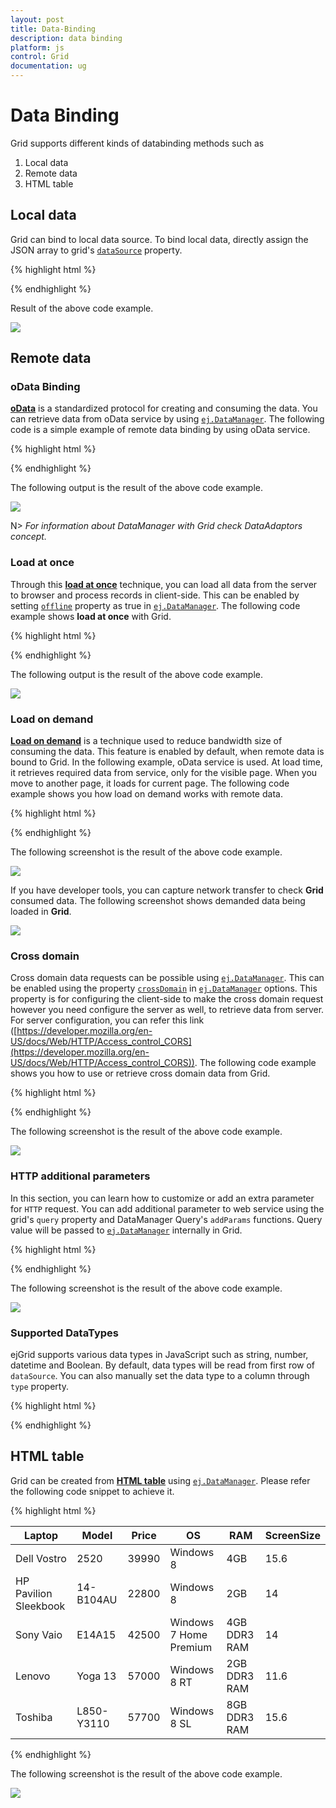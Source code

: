 ```yaml
---
layout: post
title: Data-Binding
description: data binding
platform: js
control: Grid
documentation: ug
---
```


# Data Binding
Grid supports different kinds of databinding methods such as 

1. Local data
2. Remote data
3. HTML table

## Local data

Grid can bind to local data source. To bind local data, directly assign the JSON array to grid's [`dataSource`](/js/api/ejgrid#members:datasource "dataSource") property. 

{% highlight html %}



<div id="Grid"></div>
<script type="text/javascript">
  $(function () {// Document is ready.
      // Data for grid.
      window.gridData = [
        { firstName: "John", lastName: "Beckett", email: "john@syncfusion.com" },
        { firstName: "Ben", lastName: "Beckett", email: "ben@syncfusion.com" },
        { firstName: "Andrew", lastName: "Beckett", email: "andrew@syncfusion.com" }
      ];
      $("#Grid").ejGrid({
          dataSource:window.gridData,
          columns: [
                   { field: "firstName",headerText:"First Name" },
                   { field: "lastName", headerText: "Last Name" },
                   { field: "email", headerText: "Email" }
          ]
      });
  });
  
</script>



{% endhighlight %}



Result of the above code example.

![](/js/Grid/Data-Binding_images/Data-Binding_img1.png)

## Remote data

### oData Binding	

[**oData**](/js/datamanager/data-binding#odata-v4 "oData") is a standardized protocol for creating and consuming the data. You can retrieve data from oData service by using [`ej.DataManager`](/js/datamanager/data-binding "ej.DataManager"). The following code is a simple example of remote data binding by using oData service.

{% highlight html %}

<div id="Grid"></div>
<script type="text/javascript">
  $(function () {// Document is ready.
      //oData Adaptor with DataManager
      var dataManager = ej.DataManager("http://mvc.syncfusion.com/Services/Northwnd.svc/Products");
  
      $("#Grid").ejGrid({
          dataSource: dataManager,
          columns: ["ProductID", "ProductName", "SupplierID", "UnitPrice"]
      });
  });
</script>


{% endhighlight %}



The following output is the result of the above code example.

![](/js/Grid/Data-Binding_images/Data-Binding_img2.png)

N> _For information about DataManager with Grid check DataAdaptors concept._

### Load at once

Through this [**load at once**](/js/datamanager/data-binding#offline-mode "load at once") technique, you can load all data from the server to browser and process records in client-side. This can be enabled by setting [`offline`](/js/datamanager/data-binding#offline-mode "offline") property as true in [`ej.DataManager`](/js/datamanager/data-binding "ej.DataManager"). The following code example shows **load at once** with Grid. 

{% highlight html %}


<div id="Grid"></div>
<script type="text/javascript">
  $(function () {// Document is ready.
      //oData Adaptor with DataManager
      var dataManager = ej.DataManager({
          url: "http://mvc.syncfusion.com/Services/Northwnd.svc/Products",
          offline: true
      });
  
      $("#Grid").ejGrid({
          dataSource: dataManager,
          allowPaging: true,
          columns: ["ProductID", "ProductName", "SupplierID", "UnitPrice"]
      });
  });
  
</script>

{% endhighlight %}



The following output is the result of the above code example.

![](/js/Grid/Data-Binding_images/Data-Binding_img3.png)

### Load on demand

[**Load on demand**](/js/datamanager/data-binding#load-on-demand "Load on demand") is a technique used to reduce bandwidth size of consuming the data. This feature is enabled by default, when remote data is bound to Grid. In the following example, oData service is used. At load time, it retrieves required data from service, only for the visible page. When you move to another page, it loads for current page. The following code example shows you how load on demand works with remote data.

{% highlight html %}

<div id="Grid"></div>
<script type="text/javascript">
  $(function () {// Document is ready.
      //oData Adaptor with DataManager
      var dataManager = ej.DataManager("http://mvc.syncfusion.com/Services/Northwnd.svc/Products");
  
      $("#Grid").ejGrid({
          dataSource: dataManager,
          allowPaging: true,
          columns: ["ProductID", "ProductName", "SupplierID", "UnitPrice"]
      });
  });
</script>


{% endhighlight %}



The following screenshot is the result of the above code example.

![](/js/Grid/Data-Binding_images/Data-Binding_img4.png)

If you have developer tools, you can capture network transfer to check **Grid** consumed data. The following screenshot shows demanded data being loaded in **Grid**.

![](/js/Grid/Data-Binding_images/Data-Binding_img5.png)

### Cross domain

Cross domain data requests can be possible using [`ej.DataManager`](/js/datamanager/data-binding "ej.DataManager"). This can be enabled using the property [`crossDomain`](/js/datamanager/data-binding#cross-domain--jsonp "crossDomain") in [`ej.DataManager`](/js/datamanager/data-binding "ej.DataManager") options. This property is for configuring the client-side to make the cross domain request however you need configure the server as well, to retrieve data from server. For server configuration, you can refer this link ([https://developer.mozilla.org/en-US/docs/Web/HTTP/Access_control_CORS](https://developer.mozilla.org/en-US/docs/Web/HTTP/Access_control_CORS)). The following code example shows you how to use or retrieve cross domain data from Grid.

{% highlight html %}

<div id="Grid"></div>
<script type="text/javascript">
  $(function () {// Document is ready.
      //DataManger
      var dataManager = ej.DataManager({
          url: "http://mvc.syncfusion.com/UGService/api/Orders",
          crossDomain: true,
          offline: true
      });
      $("#Grid").ejGrid({
          allowPaging: true,
          dataSource: dataManager,
          columns: ["OrderID", "CustomerID", "EmployeeID", "ShipCity"]
      });
  });
  
</script>


{% endhighlight %}



The following screenshot is the result of the above code example.

![](/js/Grid/Data-Binding_images/Data-Binding_img6.png)

### HTTP additional parameters

In this section, you can learn how to customize or add an extra parameter for `HTTP` request. You can add additional parameter to web service using the grid's `query` property and DataManager Query's `addParams` functions. Query value will be passed to [`ej.DataManager`](/js/datamanager/data-binding "ej.DataManager") internally in Grid.

{% highlight html %}

<div id="Grid"></div>
<script type="text/javascript">
  $(function () {// Document is ready.
      //oData Adaptor with DataManager
      var dataManager = ej.DataManager({
          url: "http://mvc.syncfusion.com/Services/Northwnd.svc/Products"
      });
  
      $("#Grid").ejGrid({
          dataSource: dataManager,
          allowPaging: true,
          query: new ej.Query().addParams("$filter", "ProductID gt 50"), //extra parameter
          columns: ["ProductID", "ProductName", "SupplierID", "CategoryID"]
      });
  });
  
</script>


{% endhighlight %}



The following screenshot is the result of the above code example.

![](/js/Grid/Data-Binding_images/Data-Binding_img7.png)

### Supported DataTypes

ejGrid supports various data types in JavaScript such as string, number, datetime and Boolean. By default, data types will be read from first row of `dataSource`. You can also manually set the data type to a column through `type` property.

{% highlight html %}

<div id="Grid"></div>
<script type="text/javascript">
  $(function () {// Document is ready.
      $("#Grid").ejGrid({
          dataSource: window.gridData,
          columns: [
                   { field: "firstName", type: "string" },
                   { field: "lastName", type: "string" },
                   { field: "email" }
          ]
      });
  });
</script>



{% endhighlight %}

## HTML table

Grid can be created from [**HTML table**](/js/datamanager/data-binding#html-table "HTML table") using [`ej.DataManager`](/js/datamanager/data-binding "ej.DataManager"). Please refer the following code snippet to achieve it.

{% highlight html %}

<script type="text/javascript">
  $(function () {// Document is ready.
      $("#Grid").ejGrid({
        dataSource: ej.DataManager($("#Table1")), // binds table to grid
          columns: [
                   { field: "Laptop", headerText: "Laptop Brands"},
                   { field: "Model", headerText: "Model" },
                   { field: "Price", headerText: "Price", width: 90, textAlign: ej.TextAlign.Right, format: " ${0:c}" },
                   { field: "OS", headerText: "Operating System" },
                   { field: "RAM", headerText: "RAM", width: 120, textAlign: ej.TextAlign.Right },
                   { field: "ScreenSize", headerText: "Screen Size", textAlign: ej.TextAlign.Right, width: 100, format: "{0:N1} inch" }
          ]
      });
  });
</script>

<div id="Grid"></div>
<table id="Table1">
  <thead>
    <tr>
      <th>
        Laptop
      </th>
      <th>
        Model
      </th>
      <th>
        Price
      </th>
      <th>
        OS
      </th>
      <th>
        RAM
      </th>
      <th>
        ScreenSize
      </th>
    </tr>
  </thead>
  <tbody>
    <tr>
      <td>Dell Vostro</td>
      <td>2520</td>
      <td>39990</td>
      <td>Windows 8</td>
      <td>4GB</td>
      <td>15.6</td>
    </tr>
    <tr>
      <td>HP Pavilion Sleekbook</td>
      <td>14-B104AU</td>
      <td>22800</td>
      <td>Windows 8</td>
      <td>2GB</td>
      <td>14</td>
    </tr>
    <tr>
      <td>Sony Vaio</td>
      <td>E14A15</td>
      <td>42500</td>
      <td>Windows 7 Home Premium</td>
      <td>4GB DDR3 RAM</td>
      <td>14</td>
    </tr>
    <tr>
      <td>Lenovo</td>
      <td>Yoga 13</td>
      <td>57000</td>
      <td>Windows 8 RT</td>
      <td>2GB DDR3 RAM</td>
      <td>11.6</td>
    </tr>
    <tr>
      <td>Toshiba</td>
      <td>L850-Y3110</td>
      <td>57700</td>
      <td>Windows 8 SL</td>
      <td>8GB DDR3 RAM</td>
      <td>15.6</td>
    </tr>
  </tbody>
</table>

{% endhighlight %}



The following screenshot is the result of the above code example.

![](/js/Grid/Data-Binding_images/Data-Binding_img8.png)


